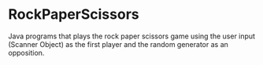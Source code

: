 # RockPaperScissors
Java programs that plays the rock paper scissors game using the user input (Scanner Object) as the first player and the random generator as an opposition.
